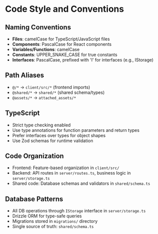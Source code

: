 # Code Style and Conventions

## Naming Conventions
- **Files**: camelCase for TypeScript/JavaScript files
- **Components**: PascalCase for React components
- **Variables/Functions**: camelCase
- **Constants**: UPPER_SNAKE_CASE for true constants
- **Interfaces**: PascalCase, prefixed with 'I' for interfaces (e.g., IStorage)

## Path Aliases
- `@/*` → `client/src/*` (frontend imports)
- `@shared/*` → `shared/*` (shared schema/types)
- `@assets/*` → `attached_assets/*`

## TypeScript
- Strict type checking enabled
- Use type annotations for function parameters and return types
- Prefer interfaces over types for object shapes
- Use Zod schemas for runtime validation

## Code Organization
- Frontend: Feature-based organization in `client/src/`
- Backend: API routes in `server/routes.ts`, business logic in `server/storage.ts`
- Shared code: Database schemas and validators in `shared/schema.ts`

## Database Patterns
- All DB operations through `IStorage` interface in `server/storage.ts`
- Drizzle ORM for type-safe queries
- Migrations stored in `migrations/` directory
- Single source of truth: `shared/schema.ts`